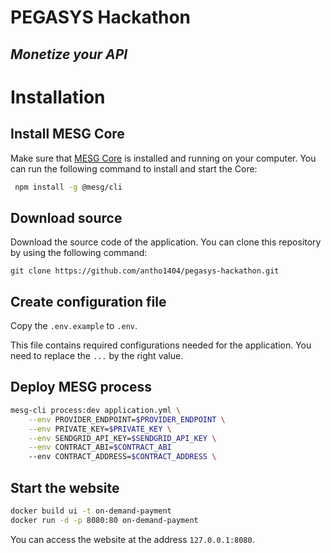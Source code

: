 # PEGASYS Hackathon

## _Monetize your API_

# Installation

## Install MESG Core

Make sure that [MESG Core](https://github.com/mesg-foundation/core) is installed and running on your computer.
You can run the following command to install and start the Core:

```bash
 npm install -g @mesg/cli
```

## Download source

Download the source code of the application. You can clone this repository by using the following command:

```
git clone https://github.com/antho1404/pegasys-hackathon.git
```

## Create configuration file

Copy the `.env.example` to `.env`.

This file contains required configurations needed for the application.
You need to replace the `...` by the right value.

## Deploy MESG process

```bash
mesg-cli process:dev application.yml \
    --env PROVIDER_ENDPOINT=$PROVIDER_ENDPOINT \
    --env PRIVATE_KEY=$PRIVATE_KEY \
    --env SENDGRID_API_KEY=$SENDGRID_API_KEY \
    --env CONTRACT_ABI=$CONTRACT_ABI
    --env CONTRACT_ADDRESS=$CONTRACT_ADDRESS \
```

## Start the website

```bash
docker build ui -t on-demand-payment
docker run -d -p 8080:80 on-demand-payment
```

You can access the website at the address `127.0.0.1:8080`.
